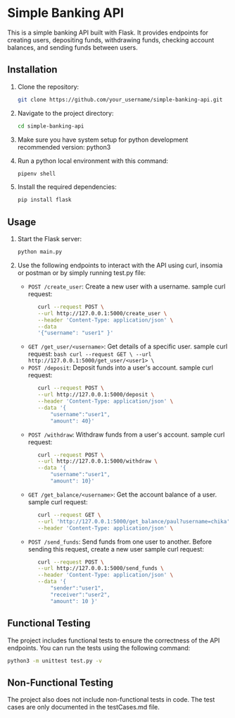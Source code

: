 # Simple Banking API

This is a simple banking API built with Flask. It provides endpoints for creating users, depositing funds, withdrawing funds, checking account balances, and sending funds between users.

## Installation

1. Clone the repository:

   ```bash
   git clone https://github.com/your_username/simple-banking-api.git
   ```

2. Navigate to the project directory:

   ```bash
   cd simple-banking-api
   ```

3. Make sure you have system setup for python development recommended version: python3

4. Run a python local environment with this command:

   ```bash
   pipenv shell
   ```

5. Install the required dependencies:

   ```bash
   pip install flask
   ```

## Usage

1. Start the Flask server:

   ```bash
   python main.py
   ```

2. Use the following endpoints to interact with the API using curl, insomia or postman or by simply running test.py file:
   - `POST /create_user`: Create a new user with a username.
      sample curl request:
      ```bash
         curl --request POST \
         --url http://127.0.0.1:5000/create_user \
         --header 'Content-Type: application/json' \
         --data 
         '{"username": "user1" }'
      ```
   - `GET /get_user/<username>`: Get details of a specific user.
      sample curl request:
         ```bash
            curl --request GET \
            --url http://127.0.0.1:5000/get_user/<user1> \
         ```
   - `POST /deposit`: Deposit funds into a user's account.
      sample curl request:
      ```bash
         curl --request POST \
         --url http://127.0.0.1:5000/deposit \
         --header 'Content-Type: application/json' \
         --data '{
	         "username":"user1",
	         "amount": 40}'
      ```
   - `POST /withdraw`: Withdraw funds from a user's account.
      sample curl request:
      ```bash
         curl --request POST \
         --url http://127.0.0.1:5000/withdraw \
         --data '{
	         "username":"user1",
	         "amount": 10}'
      ```
   - `GET /get_balance/<username>`: Get the account balance of a user.
      sample curl request:
      ```bash
         curl --request GET \
         --url 'http://127.0.0.1:5000/get_balance/paul?username=chika' \
         --header 'Content-Type: application/json' \
      ```
   - `POST /send_funds`: Send funds from one user to another. Before sending this request, create a new user
      sample curl request:
      ```bash
         curl --request POST \
         --url http://127.0.0.1:5000/send_funds \
         --header 'Content-Type: application/json' \
         --data '{
	         "sender":"user1",
	         "receiver":"user2",
	         "amount": 10 }'
      ```

## Functional Testing

The project includes functional tests to ensure the correctness of the API endpoints. You can run the tests using the following command:

```bash
python3 -m unittest test.py -v
```

## Non-Functional Testing

The project also does not include non-functional tests in code. The test cases are only documented in the testCases.md file.
